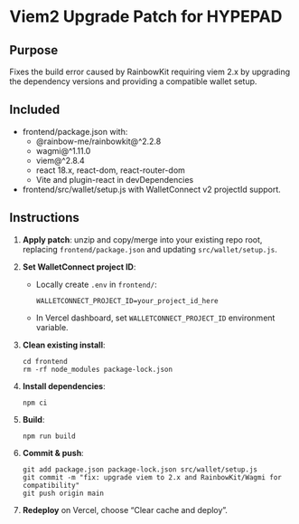 # Viem2 Upgrade Patch for HYPEPAD

## Purpose
Fixes the build error caused by RainbowKit requiring viem 2.x by upgrading the dependency versions and providing a compatible wallet setup.

## Included
- frontend/package.json with:
  - @rainbow-me/rainbowkit@^2.2.8
  - wagmi@^1.11.0
  - viem@^2.8.4
  - react 18.x, react-dom, react-router-dom
  - Vite and plugin-react in devDependencies
- frontend/src/wallet/setup.js with WalletConnect v2 projectId support.

## Instructions
1. **Apply patch**: unzip and copy/merge into your existing repo root, replacing `frontend/package.json` and updating `src/wallet/setup.js`.

2. **Set WalletConnect project ID**:
   - Locally create `.env` in `frontend/`:
     ```
     WALLETCONNECT_PROJECT_ID=your_project_id_here
     ```
   - In Vercel dashboard, set `WALLETCONNECT_PROJECT_ID` environment variable.

3. **Clean existing install**:
   ```
   cd frontend
   rm -rf node_modules package-lock.json
   ```

4. **Install dependencies**:
   ```
   npm ci
   ```

5. **Build**:
   ```
   npm run build
   ```

6. **Commit & push**:
   ```
   git add package.json package-lock.json src/wallet/setup.js
   git commit -m "fix: upgrade viem to 2.x and RainbowKit/Wagmi for compatibility"
   git push origin main
   ```

7. **Redeploy** on Vercel, choose “Clear cache and deploy”.

